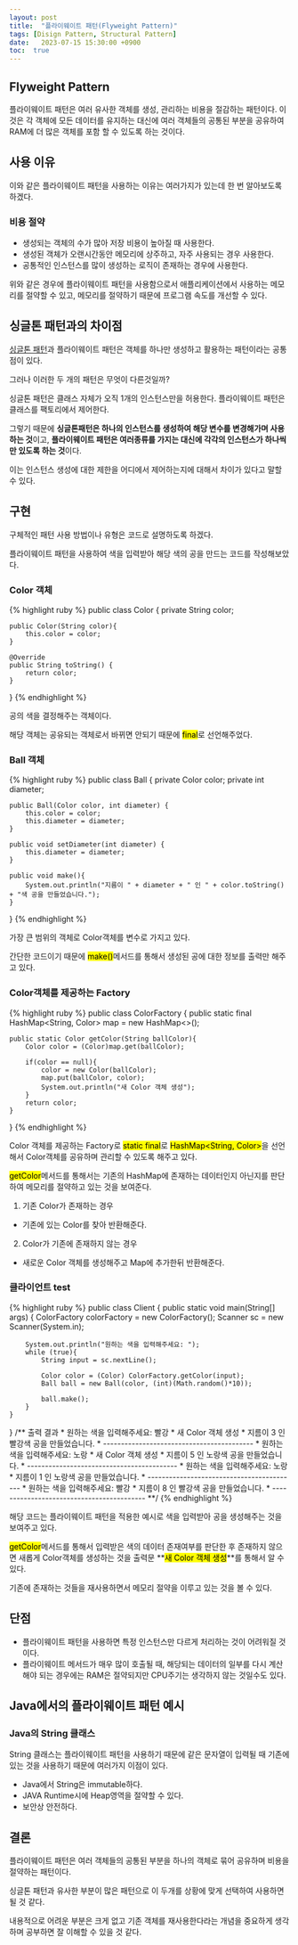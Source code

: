 ```yaml
---
layout: post
title:  "플라이웨이트 패턴(Flyweight Pattern)"
tags: [Disign Pattern, Structural Pattern]
date:   2023-07-15 15:30:00 +0900
toc:  true
---
```


## Flyweight Pattern

플라이웨이트 패턴은 여러 유사한 객체를 생성, 관리하는 비용을 절감하는 패턴이다. 이것은 각 객체에 모든 데이터를 유지하는 대신에 여러 객체들의 공통된 부분을 공유하여 RAM에 더 많은 객체를 포함 할 수 있도록 하는 것이다.


## 사용 이유
이와 같은 플라이웨이트 패턴을 사용하는 이유는 여러가지가 있는데 한 번 알아보도록 하겠다.


### 비용 절약
- 생성되는 객체의 수가 많아 저장 비용이 높아질 때 사용한다.
- 생성된 객체가 오랜시간동안 메모리에 상주하고, 자주 사용되는 경우 사용한다.
- 공통적인 인스턴스를 많이 생성하는 로직이 존재하는 경우에 사용한다.

위와 같은 경우에 플라이웨이트 패턴을 사용함으로서 애플리케이션에서 사용하는 메모리를 절약할 수 있고, 메모리를 절약하기 때문에 프로그램 속도를 개선할 수 있다. 


## 싱글톤 패턴과의 차이점
<a href="https://seeungmin.github.io/2023/07/02/Singleton-Pattern/">싱글톤 패턴</a>과 플라이웨이트 패턴은 객체를 하나만 생성하고 활용하는 패턴이라는 공통점이 있다.

그러나 이러한 두 개의 패턴은 무엇이 다른것일까?

싱글톤 패턴은 클래스 자체가 오직 1개의 인스턴스만을 허용한다.
플라이웨이트 패턴은 클래스를 팩토리에서 제어한다.

그렇기 때문에 **싱글톤패턴은 하나의 인스턴스를 생성하여 해당 변수를 변경해가며 사용하는 것**이고, **플라이웨이트 패턴은 여러종류를 가지는 대신에 각각의 인스턴스가 하나씩만 있도록 하는 것**이다.

이는 인스턴스 생성에 대한 제한을 어디에서 제어하는지에 대해서 차이가 있다고 말할 수 있다.


## 구현
구체적인 패턴 사용 방법이나 유형은 코드로 설명하도록 하겠다.

플라이웨이트 패턴을 사용하여 색을 입력받아 해당 색의 공을 만드는 코드를 작성해보았다.

### Color 객체
{% highlight ruby %}
public class Color {
    private String color;

    public Color(String color){
        this.color = color;
    }

    @Override
    public String toString() {
        return color;
    }
}
{% endhighlight %}

공의 색을 결정해주는 객체이다.

해당 객체는 공유되는 객체로서 바뀌면 안되기 때문에 <mark>final</mark>로 선언해주었다.

### Ball 객체
{% highlight ruby %}
public class Ball {
    private Color color;
    private int diameter;

    public Ball(Color color, int diameter) {
        this.color = color;
        this.diameter = diameter;
    }

    public void setDiameter(int diameter) {
        this.diameter = diameter;
    }

    public void make(){
        System.out.println("지름이 " + diameter + " 인 " + color.toString() + "색 공을 만들었습니다.");
    }
}
{% endhighlight %}

가장 큰 범위의 객체로 Color객체를 변수로 가지고 있다.

간단한 코드이기 때문에 <mark>make()</mark>메서드를 통해서 생성된 공에 대한 정보를 출력만 해주고 있다.


### Color객체를 제공하는 Factory

{% highlight ruby %}
public class ColorFactory {
    public static final HashMap<String, Color> map = new HashMap<>();

    public static Color getColor(String ballColor){
        Color color = (Color)map.get(ballColor);

        if(color == null){
            color = new Color(ballColor);
            map.put(ballColor, color);
            System.out.println("새 Color 객체 생성");
        }
        return color;
    }
}
{% endhighlight %}

Color 객체를 제공하는 Factory로 <mark>static final</mark>로 <mark>HashMap<String, Color></mark>을 선언해서 Color객체를 공유하며 관리할 수 있도록 해주고 있다.

<mark>getColor</mark>메서드를 통해서는 기존의 HashMap에 존재하는 데이터인지 아닌지를 판단하여 메모리를 절약하고 있는 것을 보여준다.
1. 기존 Color가 존재하는 경우
- 기존에 있는 Color를 찾아 반환해준다.
2. Color가 기존에 존재하지 않는 경우
- 새로운 Color 객체를 생성해주고 Map에 추가한뒤 반환해준다.


### 클라이언트 test
{% highlight ruby %}
public class Client {
    public static void main(String[] args) {
        ColorFactory colorFactory = new ColorFactory();
        Scanner sc = new Scanner(System.in);

        System.out.println("원하는 색을 입력해주세요: ");
        while (true){
            String input = sc.nextLine();

            Color color = (Color) ColorFactory.getColor(input);
            Ball ball = new Ball(color, (int)(Math.random()*10));

            ball.make();
        }
    }
}
    /** 출력 결과
        * 원하는 색을 입력해주세요: 빨강
        * 새 Color 객체 생성
        * 지름이 3 인 빨강색 공을 만들었습니다.
        * ------------------------------------------
        * 원하는 색을 입력해주세요: 노랑
        * 새 Color 객체 생성
        * 지름이 5 인 노랑색 공을 만들었습니다.
        * ------------------------------------------
        * 원하는 색을 입력해주세요: 노랑
        * 지름이 1 인 노랑색 공을 만들었습니다.
        * ------------------------------------------
        * 원하는 색을 입력해주세요: 빨강
        * 지름이 8 인 빨강색 공을 만들었습니다.
        * ------------------------------------------
        **/
{% endhighlight %}

해당 코드는 플라이웨이트 패턴을 적용한 예시로 색을 입력받아 공을 생성해주는 것을 보여주고 있다.

<mark>getColor</mark>메서드를 통해서 입력받은 색의 데이터 존재여부를 판단한 후 존재하지 않으면 새롭게 Color객체를 생성하는 것을 출력문 **<mark>새 Color 객체 생성</mark>**를 통해서 알 수 있다.

기존에 존재하는 것들을 재사용하면서 메모리 절약을 이루고 있는 것을 볼 수 있다.

## 단점
- 플라이웨이트 패턴을 사용하면 특정 인스턴스만 다르게 처리하는 것이 어려워질 것이다.
- 플라이웨이트 메서드가 매우 많이 호출될 때, 해당되는 데이터의 일부를 다시 계산해야 되는 경우에는 RAM은 절약되지만 CPU주기는 생각하지 않는 것일수도 있다.

## Java에서의 플라이웨이트 패턴 예시
### Java의 String 클래스
String 클래스는 플라이웨이트 패턴을 사용하기 때문에 같은 문자열이 입력될 때 기존에 있는 것을 사용하기 때문에 여러가지 이점이 있다.

- Java에서 String은 immutable하다.
- JAVA Runtime시에 Heap영역을 절약할 수 있다.
- 보안상 안전하다.

## 결론
플라이웨이트 패턴은 여러 객체들의 공통된 부분을 하나의 객체로 묶어 공유하며 비용을 절약하는 패턴이다.

싱글톤 패턴과 유사한 부분이 많은 패턴으로 이 두개를 상황에 맞게 선택하여 사용하면 될 것 같다.

내용적으로 어려운 부분은 크게 없고 기존 객체를 재사용한다라는 개념을 중요하게 생각하며 공부하면 잘 이해할 수 있을 것 같다.